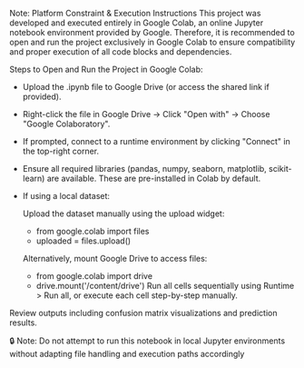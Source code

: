 Note: Platform Constraint & Execution Instructions
This project was developed and executed entirely in Google Colab, an online Jupyter notebook environment provided by Google. Therefore, it is recommended to open and run the project exclusively in Google Colab to ensure compatibility and proper execution of all code blocks and dependencies.

Steps to Open and Run the Project in Google Colab:
* Upload the .ipynb file to Google Drive (or access the shared link if provided).

* Right-click the file in Google Drive → Click "Open with" → Choose "Google Colaboratory".

* If prompted, connect to a runtime environment by clicking "Connect" in the top-right corner.

* Ensure all required libraries (pandas, numpy, seaborn, matplotlib, scikit-learn) are available.
  These are pre-installed in Colab by default.

* If using a local dataset:

  Upload the dataset manually using the upload widget:

  *  from google.colab import files
  *  uploaded = files.upload()

  Alternatively, mount Google Drive to access files:

  *  from google.colab import drive
  *  drive.mount('/content/drive')
Run all cells sequentially using Runtime > Run all, or execute each cell step-by-step manually.

Review outputs including confusion matrix visualizations and prediction results.

🔒 Note: Do not attempt to run this notebook in local Jupyter environments without adapting file handling and execution paths accordingly

